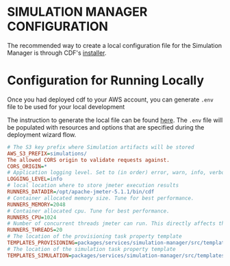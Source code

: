 # SIMULATION MANAGER CONFIGURATION

The recommended way to create a local configuration file for the Simulation Manager is through CDF's [installer](../../installer/README.md#deployment-using-wizard).
# Configuration for Running Locally

Once you had deployed cdf to your AWS account, you can generate `.env` file to be used for your local development

The instruction to generate the local file can be found [here](../../installer/README.md#local-development). The `.env` file will be populated with resources and options that are specified during the deployment wizard flow.

```ini
# The S3 key prefix where Simulation artifacts will be stored
AWS_S3_PREFIX=simulations/
The allowed CORS origin to validate requests against.
CORS_ORIGIN=*
# Application logging level. Set to (in order) error, warn, info, verbose, debug or silly.
LOGGING_LEVEL=info
# local location where to store jmeter execution results
RUNNERS_DATADIR=/opt/apache-jmeter-5.1.1/bin/cdf
# Container allocated memory size. Tune for best performance.
RUNNERS_MEMORY=2048
# Container allocated cpu. Tune for best performance.
RUNNERS_CPU=1024
# Number of concurrent threads jmeter can run. This directly affects the number of Tasks that are spun up to run the simulation. Tune for best performance.
RUNNERS_THREADS=20
# The location of the provisioning task property template
TEMPLATES_PROVISIONING=packages/services/simulation-manager/src/templates/provisioning.task.properties
# The location of the simulation task property template
TEMPLATES_SIMULATION=packages/services/simulation-manager/src/templates/simulation.task.properties
```